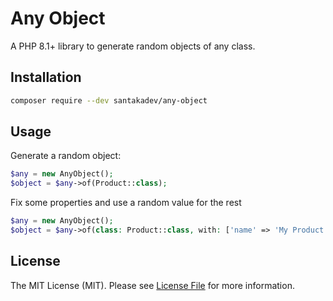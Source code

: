Any Object
=====================

A PHP 8.1+ library to generate random objects of any class.

## Installation

```bash
composer require --dev santakadev/any-object
```

## Usage

Generate a random object:

```php
$any = new AnyObject();
$object = $any->of(Product::class);
```

Fix some properties and use a random value for the rest

```php
$any = new AnyObject();
$object = $any->of(class: Product::class, with: ['name' => 'My Product']);
```

## License

The MIT License (MIT). Please see [License File](LICENSE) for more information.
